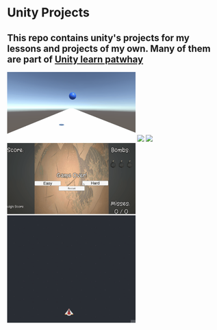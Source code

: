 # Unity Projects
 
## This repo contains unity's projects for my lessons and projects of my own. Many of them are part of [Unity learn patwhay][1]

<img src="Unit 2/Gifs for git/gameplay.gif" width="300"/> <img src="Unit 3/Gifs for Git/gameplay.gif" width="300"/> <img src="Unit 4/Gifs for Git/gameplay.gif" width="300"/> <img src="Unit 5/Gifs for Git/gameplay.gif" width="300"/> <img src="Shoot-emUp/Gifs for Git/Demo1.gif" width="300"/>
 

[1]: https://learn.unity.com/
